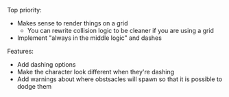 Top priority:
- Makes sense to render things on a grid
  - You can rewrite collision logic to be cleaner if you are using a grid
- Implement "always in the middle logic" and dashes

Features:
- Add dashing options
- Make the character look different when they're dashing 
- Add warnings about where obstsacles will spawn so that it is possible to dodge them
